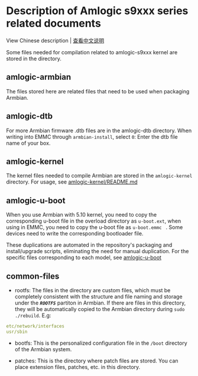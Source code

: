 # Description of Amlogic s9xxx series related documents

View Chinese description  |  [查看中文说明](README.cn.md)

Some files needed for compilation related to amlogic-s9xxx kernel are stored in the directory.

## amlogic-armbian

The files stored here are related files that need to be used when packaging Armbian.

## amlogic-dtb

For more Armbian firmware .dtb files are in the amlogic-dtb directory.  When writing into EMMC through `armbian-install`, select `0`: Enter the dtb file name of your box.

## amlogic-kernel

The kernel files needed to compile Armbian are stored in the `amlogic-kernel` directory. For usage, see [amlogic-kernel/README.md](amlogic-kernel/README.md)

## amlogic-u-boot

When you use Armbian with 5.10 kernel, you need to copy the corresponding u-boot file in the overload directory as `u-boot.ext`, when using in EMMC, you need to copy the u-boot file as `u-boot.emmc ` . Some devices need to write the corresponding bootloader file.

These duplications are automated in the repository's packaging and install/upgrade scripts, eliminating the need for manual duplication. For the specific files corresponding to each model, see [amlogic-u-boot](amlogic-u-boot/README.md)

## common-files

- rootfs: The files in the directory are custom files, which must be completely consistent with the structure and file naming and storage under the ***`ROOTFS`*** partiton in Armbian. If there are files in this directory, they will be automatically copied to the Armbian directory during `sudo ./rebuild`. E.g:

```yaml
etc/network/interfaces
usr/sbin
```

- bootfs: This is the personalized configuration file in the `/boot` directory of the Armbian system.

- patches: This is the directory where patch files are stored. You can place extension files, patches, etc. in this directory.

